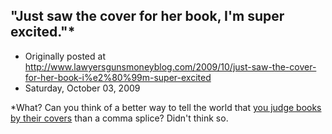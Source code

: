 ## "Just saw the cover for her book, I'm super excited."*

 * Originally posted at http://www.lawyersgunsmoneyblog.com/2009/10/just-saw-the-cover-for-her-book-i%e2%80%99m-super-excited
 * Saturday, October 03, 2009

\*What?  Can you think of a better way to  tell the world that [you judge books by their covers](http://hotair.com/archives/2009/09/30/amazing-palins-book-number-one-on-both-amazon-and-barnes-noble-bestseller-list/comment-page-8/#comment-2787582) than a comma splice?  Didn't think so.
